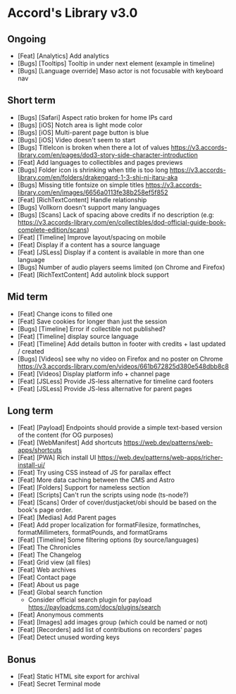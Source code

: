 # Accord's Library v3.0

## Ongoing

- [Feat] [Analytics] Add analytics
- [Bugs] [Tooltips] Tooltip in under next element (example in timeline)
- [Bugs] [Language override] Maso actor is not focusable with keyboard nav

## Short term

- [Bugs] [Safari] Aspect ratio broken for home IPs card
- [Bugs] [iOS] Notch area is light mode color
- [Bugs] [iOS] Multi-parent page button is blue
- [Bugs] [iOS] Video doesn't seem to start
- [Bugs] TitleIcon is broken when there a lot of values https://v3.accords-library.com/en/pages/dod3-story-side-character-introduction
- [Feat] Add languages to collectibles and pages previews
- [Bugs] Folder icon is shrinking when title is too long https://v3.accords-library.com/en/folders/drakengard-1-3-shi-ni-itaru-aka
- [Bugs] Missing title fontsize on simple titles https://v3.accords-library.com/en/images/6656a0113fe38b258ef5f852
- [Feat] [RichTextContent] Handle relationship
- [Bugs] Vollkorn doesn't support many languages
- [Bugs] [Scans] Lack of spacing above credits if no description (e.g: https://v3.accords-library.com/en/collectibles/dod-official-guide-book-complete-edition/scans)
- [Feat] [Timeline] Improve layout/spacing on mobile
- [Feat] Display if a content has a source language
- [Feat] [JSLess] Display if a content is available in more than one language
- [Bugs] Number of audio players seems limited (on Chrome and Firefox)
- [Feat] [RichTextContent] Add autolink block support

## Mid term

- [Feat] Change icons to filled one
- [Feat] Save cookies for longer than just the session
- [Bugs] [Timeline] Error if collectible not published?
- [Feat] [Timeline] display source language
- [Feat] [Timeline] Add details button in footer with credits + last updated / created
- [Bugs] [Videos] see why no video on Firefox and no poster on Chrome https://v3.accords-library.com/en/videos/661b672825d380e548dbb8c8
- [Feat] [Videos] Display platform info + channel page
- [Feat] [JSLess] Provide JS-less alternative for timeline card footers
- [Feat] [JSLess] Provide JS-less alternative for parent pages

## Long term

- [Feat] [Payload] Endpoints should provide a simple text-based version of the content (for OG purposes)
- [Feat] [WebManifest] Add shortcuts https://web.dev/patterns/web-apps/shortcuts
- [Feat] [PWA] Rich install UI https://web.dev/patterns/web-apps/richer-install-ui/
- [Feat] Try using CSS instead of JS for parallax effect
- [Feat] More data caching between the CMS and Astro
- [Feat] [Folders] Support for nameless section
- [Feat] [Scripts] Can't run the scripts using node (ts-node?)
- [Feat] [Scans] Order of cover/dustjacket/obi should be based on the book's page order.
- [Feat] [Medias] Add Parent pages
- [Feat] Add proper localization for formatFilesize, formatInches, formatMillimeters, formatPounds, and formatGrams
- [Feat] [Timeline] Some filtering options (by source/languages)
- [Feat] The Chronicles
- [Feat] The Changelog
- [Feat] Grid view (all files)
- [Feat] Web archives
- [Feat] Contact page
- [Feat] About us page
- [Feat] Global search function
  - Consider official search plugin for payload https://payloadcms.com/docs/plugins/search
- [Feat] Anonymous comments
- [Feat] [Images] add images group (which could be named or not)
- [Feat] [Recorders] add list of contributions on recorders' pages
- [Feat] Detect unused wording keys

## Bonus

- [Feat] Static HTML site export for archival
- [Feat] Secret Terminal mode
